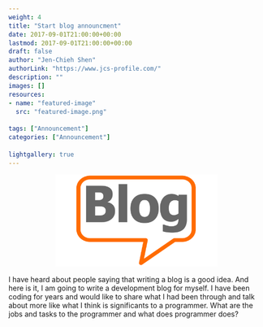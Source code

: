 ```yaml
---
weight: 4
title: "Start blog announcment"
date: 2017-09-01T21:00:00+00:00
lastmod: 2017-09-01T21:00:00+00:00
draft: false
author: "Jen-Chieh Shen"
authorLink: "https://www.jcs-profile.com/"
description: ""
images: []
resources:
- name: "featured-image"
  src: "featured-image.png"

tags: ["Announcement"]
categories: ["Announcement"]

lightgallery: true
---
```


<p align="center">
  <img alt="blog-img" src="./_images/blog_pic.png" width="319" height="181" />
</p>

I have heard about people saying that writing a blog is a good idea. And 
here is it, I am going to write a development blog for myself. I have been 
coding for years and would like to share what I had been through and talk 
about more like what I think is significants to a programmer. What are the 
jobs and tasks to the programmer and what does programmer does?
